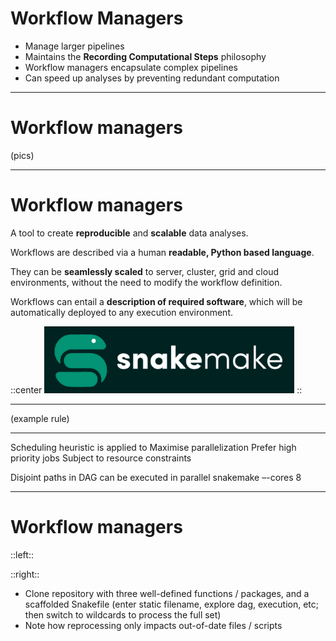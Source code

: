 # Workflow Managers

- Manage larger pipelines
- Maintains the **Recording Computational Steps** philosophy
- Workflow managers encapsulate complex pipelines
- Can speed up analyses by preventing redundant computation

---

# Workflow managers

(pics)

---

# Workflow managers

A tool to create **reproducible** and **scalable** data analyses.

Workflows are described via a human **readable, Python based language**.

They can be **seamlessly scaled** to server, cluster, grid and cloud environments, without the need to modify the workflow definition.

Workflows can entail a **description of required software**, which will be automatically deployed to any execution environment.

<div class="h-8" />

::center
<img src="../img/snakemake-logo.png" width="400">
::

---

(example rule)

---

Scheduling heuristic is applied to
Maximise parallelization
Prefer high priority jobs
Subject to resource constraints

Disjoint paths in DAG can be executed in parallel
snakemake –-cores 8

---

# Workflow managers

::left::

::right::

- Clone repository with three well-defined functions / packages, and a scaffolded Snakefile (enter static filename, explore dag, execution, etc; then switch to wildcards to process the full set)
- Note how reprocessing only impacts out-of-date files / scripts
